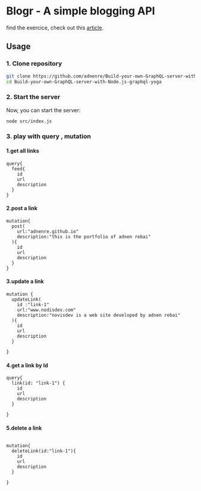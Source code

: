 
# Blogr - A simple blogging API

find the exercice, check out this [article](https://www.howtographql.com/graphql-js/3-a-simple-mutation/).

## Usage

### 1. Clone repository 

```sh
git clone https://github.com/adnenre/Build-your-own-GraphQL-server-with-Node.js-graphql-yoga.git
cd Build-your-own-GraphQL-server-with-Node.js-graphql-yoga

```



### 2. Start the server

Now, you can start the server:

```sh
node src/index.js
```

### 3. play with query , mutation
#### 1.get all links
```
query{
  feed{
    id
    url
    description
  }
}

```

#### 2.post a link 

```
mutation{
  post(
    url:"adnenre.github.io"
    description:"this is the portfolio of adnen rebai"
  ){
    id
    url
    description
  }
}
```
#### 3.update a link 

```
mutation {
  updateLink(
    id :"link-1"
    url:"www.nodisdev.com"
    description:"novisdev is a web site developed by adnen rebai"
  ){
    id
    url
    description
  }
  
}
```
#### 4.get a link by Id

```
query{
  link(id: "link-1") {
    id
    url
    description
  }

}
```
#### 5.delete a link 

```

mutation{
  deleteLink(id:"link-1"){
    id
    url
    description
  }
  
}
```
